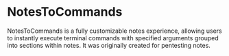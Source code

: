 # NotesToCommands
NotesToCommands is a fully customizable notes experience, allowing users to instantly execute terminal commands with specified arguments grouped into sections within notes. It was originally created for pentesting notes.
